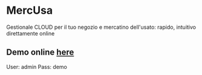 # MercUsa
Gestionale CLOUD per il tuo negozio e mercatino dell'usato: rapido, intuitivo direttamente online

## Demo online <a href="http://95.110.226.234/mercusa/servers/demo/" target="demo">here</a>
User: admin
Pass: demo
